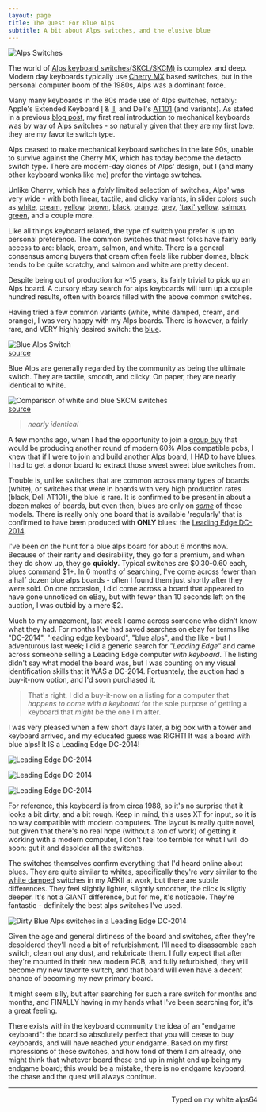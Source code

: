 ```yaml
---
layout: page
title: The Quest For Blue Alps
subtitle: A bit about Alps switches, and the elusive blue
---
```


![Alps Switches](http://imgur.com/GWyKmQV.jpg)

The world of [Alps keyboard switches(SKCL/SKCM)](http://deskthority.net/wiki/Alps_SKCL/SKCM_series) is complex and deep. Modern day keyboards typically use [Cherry MX](http://deskthority.net/wiki/Cherry_MX) based switches, but in the personal computer boom of the 1980s, Alps was a dominant force.

Many many keyboards in the 80s made use of Alps switches, notably: Apple's Extended Keyboard [I](http://deskthority.net/wiki/Apple_Extended_Keyboard) & [II](http://deskthority.net/wiki/Apple_Extended_Keyboard_II), and Dell's [AT101](http://deskthority.net/wiki/Dell_AT101) (and variants). As stated in a previous [blog post](/posts/2015-12-12-2-On-Becoming-A-Keyboard-Wonk.md), my first real introduction to mechanical keyboards was by way of Alps switches - so naturally given that they are my first love, they are my favorite switch type.

Alps ceased to make mechanical keyboard switches in the late 90s, unable to survive against the Cherry MX, which has today become the defacto switch type. There are modern-day clones of Alps' design, but I (and many other keyboard wonks like me) prefer the vintage switches.

Unlike Cherry, which has a _fairly_ limited selection of switches, Alps' was very wide - with both linear, tactile, and clicky variants, in slider colors such as [white](http://deskthority.net/wiki/Alps_SKCM_White), [cream](http://deskthority.net/wiki/Alps_SKCM_Cream_Damped), [yellow](http://deskthority.net/wiki/Alps_SKCL_Yellow), [brown](http://deskthority.net/wiki/Alps_SKCM_Brown), [black](http://deskthority.net/wiki/Alps_SKCM_Black), [orange](http://deskthority.net/wiki/Alps_SKCM_Orange), [grey](http://deskthority.net/wiki/Alps_SKCL_Grey), ['taxi' yellow](http://deskthority.net/wiki/Alps_SKCM_Amber), [salmon](http://deskthority.net/wiki/Alps_SKCM_Salmon), [green](http://deskthority.net/wiki/Alps_SKCL_Green), and a couple more. 

Like all things keyboard related, the type of switch you prefer is up to personal preference. The common switches that most folks have fairly early access to are: black, cream, salmon, and white. There is a general consensus among buyers that cream often feels like rubber domes, black tends to be quite scratchy, and salmon and white are pretty decent.

Despite being out of production for ~15 years, its fairly trivial to pick up an Alps board. A cursory ebay search for alps keyboards will turn up a couple hundred results, often with boards filled with the above common switches.

Having tried a few common variants (white, white damped, cream, and orange), I was very happy with my Alps boards. There is however, a fairly rare, and VERY highly desired switch: the [blue](http://deskthority.net/wiki/Alps_SKCM_Blue).

![Blue Alps Switch](http://imgur.com/B12gUH7.jpg)  
[source](http://sandy55.fc2web.com/keyboard/acer_kb101a.html)

Blue Alps are generally regarded by the community as being the ultimate switch. They are tactile, smooth, and clicky. On paper, they are nearly identical to white.

![Comparison of white and blue SKCM switches](http://imgur.com/wA1uIV2.jpg)  
[source](http://deskthority.net/wiki/File:Alps_SKCMAF_and_SKCMAG_specifications.jpg)

> _nearly identical_

A few months ago, when I had the opportunity to join a [group buy](https://geekhack.org/index.php?topic=75491.0) that would be producing another round of modern 60% Alps compatible pcbs, I knew that if I were to join and build another Alps board, I HAD to have blues. I had to get a donor board to extract those sweet sweet blue switches from.

Trouble is, unlike switches that are common across many types of boards (white), or switches that were in boards with very high production rates (black, Dell AT101), the blue is rare. It is confirmed to be present in about a dozen makes of boards, but even then, blues are only on [_some_](http://deskthority.net/wiki/Alps_SKCM_Blue#Keyboards) of those models. There is really only one board that is available 'regularly' that is confirmed to have been produced with **ONLY** blues: the [Leading Edge DC-2014](http://deskthority.net/wiki/Leading_Edge_DC-2014).

I've been on the hunt for a blue alps board for about 6 months now. Because of their rarity and desirability, they go for a premium, and when they do show up, they go **quickly**. Typical switches are $0.30-0.60 each, blues command $1+. In 6 months of searching, I've come across fewer than a half dozen blue alps boards - often I found them just shortly after they were sold. On one occasion, I did come across a board that appeared to have gone unnoticed on eBay, but with fewer than 10 seconds left on the auction, I was outbid by a mere $2.

Much to my amazement, last week I came across someone who didn't know what they had. For months I've had saved searches on ebay for terms like "DC-2014", "leading edge keyboard", "blue alps", and the like - but I adventurous last week; I did a generic search for _"Leading Edge"_ and came across someone selling a Leading Edge computer _with keyboard_. The listing didn't say what model the board was, but I was counting on my visual identification skills that it WAS a DC-2014. Fortuantely, the auction had a buy-it-now option, and I'd soon purchased it.

> That's right, I did a buy-it-now on a listing for a computer that _happens to come with a keyboard_ for the sole purpose of getting a keyboard that _might_ be the one I'm after.

I was very pleased when a few short days later, a big box with a tower and keyboard arrived, and my educated guess was RIGHT! It was a board with blue alps! It IS a Leading Edge DC-2014!

![Leading Edge DC-2014](http://imgur.com/dDQEHea.jpg)

![Leading Edge DC-2014](http://imgur.com/yMjL8AB.jpg)

![Leading Edge DC-2014](http://imgur.com/int4rR7.jpg)

For reference, this keyboard is from circa 1988, so it's no surprise that it looks a bit dirty, and a bit rough. Keep in mind, this uses XT for input, so it is no way compatible with modern computers. The layout is really quite novel, but given that there's no real hope (without a _ton_ of work) of getting it working with a modern computer, I don't feel too terrible for what I will do soon: gut it and desolder all the switches.

The switches themselves confirm everything that I'd heard online about blues. They are quite similar to whites, specifically they're very similar to the [white damped](http://deskthority.net/wiki/Alps_SKCM_White_Damped) switches in my AEKII at work, but there are subtle differences. They feel slightly lighter, slightly smoother, the click is sligtly deeper. It's not a GIANT difference, but for me, it's noticable. They're fantastic - definitely the best alps switches I've used.

![Dirty Blue Alps switches in a Leading Edge DC-2014](http://imgur.com/EcxeBD5.jpg)

Given the age and general dirtiness of the board and switches, after they're desoldered they'll need a bit of refurbishment. I'll need to disassemble each switch, clean out any dust, and relubricate them. I fully expect that after they're mounted in their new modern PCB, and fully refurbished, they will become my new favorite switch, and that board will even have a decent chance of becoming my new primary board.

It might seem silly, but after searching for such a rare switch for months and months, and FINALLY having in my hands what I've been searching for, it's a great feeling.

There exists within the keyboard community the idea of an "endgame keyboard": the board so absolutely perfect that you will cease to buy keyboards, and will have reached your endgame. Based on my first impressions of these switches, and how fond of them I am already, one might think that whatever board these end up in might end up being my endgame board; this would be a mistake, there is no endgame keyboard, the chase and the quest will always continue.

---
<p align="right">Typed on my white alps64</p>
